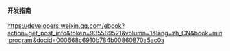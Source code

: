 #### 开发指南
https://developers.weixin.qq.com/ebook?action=get_post_info&token=935589521&volumn=1&lang=zh_CN&book=miniprogram&docid=000668c6910b784b00860870a5ac0a